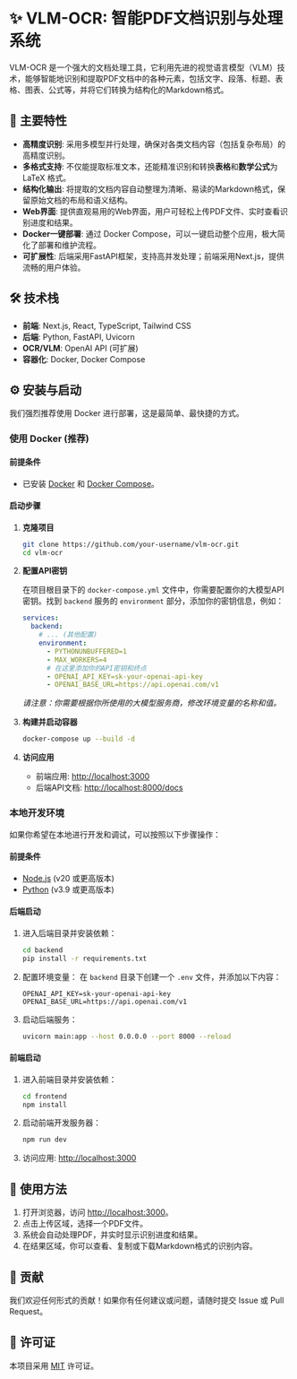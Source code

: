 # ✨ VLM-OCR: 智能PDF文档识别与处理系统

VLM-OCR 是一个强大的文档处理工具，它利用先进的视觉语言模型（VLM）技术，能够智能地识别和提取PDF文档中的各种元素，包括文字、段落、标题、表格、图表、公式等，并将它们转换为结构化的Markdown格式。

## 🚀 主要特性

- **高精度识别**: 采用多模型并行处理，确保对各类文档内容（包括复杂布局）的高精度识别。
- **多格式支持**: 不仅能提取标准文本，还能精准识别和转换**表格**和**数学公式**为 LaTeX 格式。
- **结构化输出**: 将提取的文档内容自动整理为清晰、易读的Markdown格式，保留原始文档的布局和语义结构。
- **Web界面**: 提供直观易用的Web界面，用户可轻松上传PDF文件、实时查看识别进度和结果。
- **Docker一键部署**: 通过 Docker Compose，可以一键启动整个应用，极大简化了部署和维护流程。
- **可扩展性**: 后端采用FastAPI框架，支持高并发处理；前端采用Next.js，提供流畅的用户体验。

## 🛠️ 技术栈

- **前端**: Next.js, React, TypeScript, Tailwind CSS
- **后端**: Python, FastAPI, Uvicorn
- **OCR/VLM**: OpenAI API (可扩展)
- **容器化**: Docker, Docker Compose

## ⚙️ 安装与启动

我们强烈推荐使用 Docker 进行部署，这是最简单、最快捷的方式。

### 使用 Docker (推荐)

#### **前提条件**

- 已安装 [Docker](https://www.docker.com/get-started) 和 [Docker Compose](https://docs.docker.com/compose/install/)。

#### **启动步骤**

1.  **克隆项目**
    ```bash
    git clone https://github.com/your-username/vlm-ocr.git
    cd vlm-ocr
    ```

2.  **配置API密钥**

    在项目根目录下的 `docker-compose.yml` 文件中，你需要配置你的大模型API密钥。找到 `backend` 服务的 `environment` 部分，添加你的密钥信息，例如：

    ```yaml
    services:
      backend:
        # ... (其他配置)
        environment:
          - PYTHONUNBUFFERED=1
          - MAX_WORKERS=4
          # 在这里添加你的API密钥和终点
          - OPENAI_API_KEY=sk-your-openai-api-key
          - OPENAI_BASE_URL=https://api.openai.com/v1
    ```
    *请注意：你需要根据你所使用的大模型服务商，修改环境变量的名称和值。*

3.  **构建并启动容器**
    ```bash
    docker-compose up --build -d
    ```

4.  **访问应用**
    - 前端应用: [http://localhost:3000](http://localhost:3000)
    - 后端API文档: [http://localhost:8000/docs](http://localhost:8000/docs)

### 本地开发环境

如果你希望在本地进行开发和调试，可以按照以下步骤操作：

#### **前提条件**

- [Node.js](https://nodejs.org/) (v20 或更高版本)
- [Python](https://www.python.org/) (v3.9 或更高版本)

#### **后端启动**

1.  进入后端目录并安装依赖：
    ```bash
    cd backend
    pip install -r requirements.txt
    ```

2.  配置环境变量：
    在 `backend` 目录下创建一个 `.env` 文件，并添加以下内容：
    ```
    OPENAI_API_KEY=sk-your-openai-api-key
    OPENAI_BASE_URL=https://api.openai.com/v1
    ```

3.  启动后端服务：
    ```bash
    uvicorn main:app --host 0.0.0.0 --port 8000 --reload
    ```

#### **前端启动**

1.  进入前端目录并安装依赖：
    ```bash
    cd frontend
    npm install
    ```

2.  启动前端开发服务器：
    ```bash
    npm run dev
    ```

3.  访问应用: [http://localhost:3000](http://localhost:3000)

## 📖 使用方法

1.  打开浏览器，访问 [http://localhost:3000](http://localhost:3000)。
2.  点击上传区域，选择一个PDF文件。
3.  系统会自动处理PDF，并实时显示识别进度和结果。
4.  在结果区域，你可以查看、复制或下载Markdown格式的识别内容。

## 🤝 贡献

我们欢迎任何形式的贡献！如果你有任何建议或问题，请随时提交 Issue 或 Pull Request。

## 📄 许可证

本项目采用 [MIT](LICENSE) 许可证。